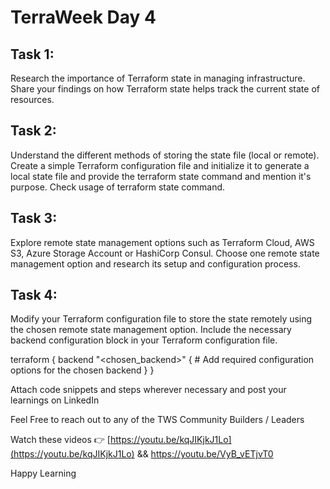 # TerraWeek Day 4

## Task 1: 
Research the importance of Terraform state in managing infrastructure. Share your findings on how Terraform state helps track the current state of resources.

## Task 2: 
Understand the different methods of storing the state file (local or remote). Create a simple Terraform configuration file and initialize it to generate a local state file and provide the terraform state command and mention it's purpose. Check usage of terraform state command.

## Task 3: 
Explore remote state management options such as Terraform Cloud, AWS S3, Azure Storage Account or HashiCorp Consul. Choose one remote state management option and research its setup and configuration process. 

## Task 4: 
Modify your Terraform configuration file to store the state remotely using the chosen remote state management option. Include the necessary backend configuration block in your Terraform configuration file.
 
  terraform {
    backend "<chosen_backend>" {
      # Add required configuration options for the chosen backend
    }
  }

Attach code snippets and steps wherever necessary and post your learnings on LinkedIn

Feel Free to reach out to any of the TWS Community Builders / Leaders

Watch these videos 👉 [https://youtu.be/kqJIKjkJ1Lo](https://youtu.be/kqJIKjkJ1Lo) && [https://youtu.be/VyB_vETjvT0 ](https://youtu.be/2ZwkX5Kl7vs)

Happy Learning 

